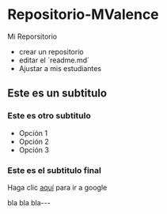 # Repositorio-MValence
Mi Reporsitorio
* crear un repositorio
* editar el ´readme.md´
* Ajustar a mis estudiantes
## Este es un subtitulo
### Este es otro subtitulo
- Opción 1
- Opción 2
- Opción 3
### Este es el subtitulo final
Haga clic [aquí](www.google.com) para ir a google

bla bla bla---
